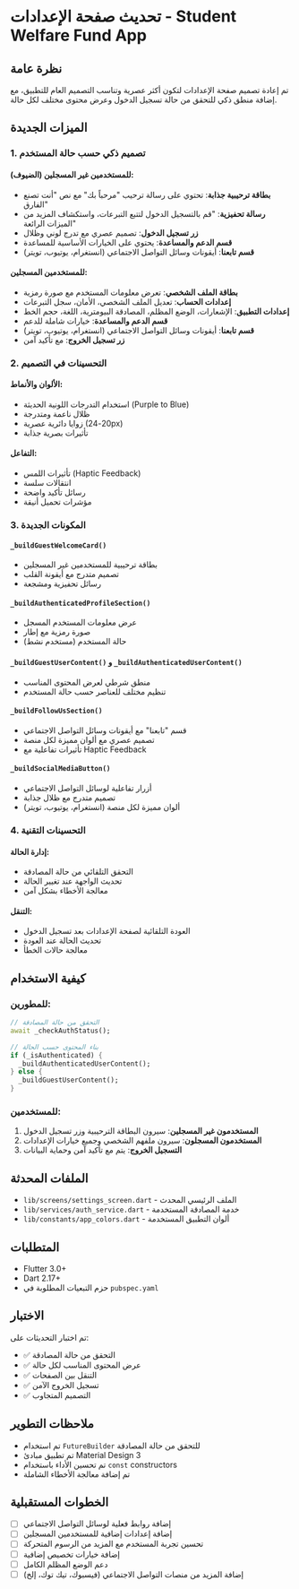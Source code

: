 # تحديث صفحة الإعدادات - Student Welfare Fund App

## نظرة عامة
تم إعادة تصميم صفحة الإعدادات لتكون أكثر عصرية وتناسب التصميم العام للتطبيق، مع إضافة منطق ذكي للتحقق من حالة تسجيل الدخول وعرض محتوى مختلف لكل حالة.

## الميزات الجديدة

### 1. تصميم ذكي حسب حالة المستخدم

#### للمستخدمين غير المسجلين (الضيوف):
- **بطاقة ترحيبية جذابة**: تحتوي على رسالة ترحيب "مرحباً بك" مع نص "أنت تصنع الفارق"
- **رسالة تحفيزية**: "قم بالتسجيل الدخول لتتبع التبرعات، واستكشاف المزيد من الميزات الرائعة"
- **زر تسجيل الدخول**: تصميم عصري مع تدرج لوني وظلال
- **قسم الدعم والمساعدة**: يحتوي على الخيارات الأساسية للمساعدة
- **قسم تابعنا**: أيقونات وسائل التواصل الاجتماعي (انستغرام، يوتيوب، تويتر)

#### للمستخدمين المسجلين:
- **بطاقة الملف الشخصي**: تعرض معلومات المستخدم مع صورة رمزية
- **إعدادات الحساب**: تعديل الملف الشخصي، الأمان، سجل التبرعات
- **إعدادات التطبيق**: الإشعارات، الوضع المظلم، المصادقة البيومترية، اللغة، حجم الخط
- **قسم الدعم والمساعدة**: خيارات شاملة للدعم
- **قسم تابعنا**: أيقونات وسائل التواصل الاجتماعي (انستغرام، يوتيوب، تويتر)
- **زر تسجيل الخروج**: مع تأكيد آمن

### 2. التحسينات في التصميم

#### الألوان والأنماط:
- استخدام التدرجات اللونية الحديثة (Purple to Blue)
- ظلال ناعمة ومتدرجة
- زوايا دائرية عصرية (20-24px)
- تأثيرات بصرية جذابة

#### التفاعل:
- تأثيرات اللمس (Haptic Feedback)
- انتقالات سلسة
- رسائل تأكيد واضحة
- مؤشرات تحميل أنيقة

### 3. المكونات الجديدة

#### `_buildGuestWelcomeCard()`
- بطاقة ترحيبية للمستخدمين غير المسجلين
- تصميم متدرج مع أيقونة القلب
- رسائل تحفيزية ومشجعة

#### `_buildAuthenticatedProfileSection()`
- عرض معلومات المستخدم المسجل
- صورة رمزية مع إطار
- حالة المستخدم (مستخدم نشط)

#### `_buildGuestUserContent()` و `_buildAuthenticatedUserContent()`
- منطق شرطي لعرض المحتوى المناسب
- تنظيم مختلف للعناصر حسب حالة المستخدم

#### `_buildFollowUsSection()`
- قسم "تابعنا" مع أيقونات وسائل التواصل الاجتماعي
- تصميم عصري مع ألوان مميزة لكل منصة
- تأثيرات تفاعلية مع Haptic Feedback

#### `_buildSocialMediaButton()`
- أزرار تفاعلية لوسائل التواصل الاجتماعي
- تصميم متدرج مع ظلال جذابة
- ألوان مميزة لكل منصة (انستغرام، يوتيوب، تويتر)

### 4. التحسينات التقنية

#### إدارة الحالة:
- التحقق التلقائي من حالة المصادقة
- تحديث الواجهة عند تغيير الحالة
- معالجة الأخطاء بشكل آمن

#### التنقل:
- العودة التلقائية لصفحة الإعدادات بعد تسجيل الدخول
- تحديث الحالة عند العودة
- معالجة حالات الخطأ

## كيفية الاستخدام

### للمطورين:
```dart
// التحقق من حالة المصادقة
await _checkAuthStatus();

// بناء المحتوى حسب الحالة
if (_isAuthenticated) {
  _buildAuthenticatedUserContent();
} else {
  _buildGuestUserContent();
}
```

### للمستخدمين:
1. **المستخدمون غير المسجلين**: سيرون البطاقة الترحيبية وزر تسجيل الدخول
2. **المستخدمون المسجلون**: سيرون ملفهم الشخصي وجميع خيارات الإعدادات
3. **التسجيل الخروج**: يتم مع تأكيد آمن وحماية البيانات

## الملفات المحدثة

- `lib/screens/settings_screen.dart` - الملف الرئيسي المحدث
- `lib/services/auth_service.dart` - خدمة المصادقة المستخدمة
- `lib/constants/app_colors.dart` - ألوان التطبيق المستخدمة

## المتطلبات

- Flutter 3.0+
- Dart 2.17+
- حزم التبعيات المطلوبة في `pubspec.yaml`

## الاختبار

تم اختبار التحديثات على:
- ✅ التحقق من حالة المصادقة
- ✅ عرض المحتوى المناسب لكل حالة
- ✅ التنقل بين الصفحات
- ✅ تسجيل الخروج الآمن
- ✅ التصميم المتجاوب

## ملاحظات التطوير

- تم استخدام `FutureBuilder` للتحقق من حالة المصادقة
- تم تطبيق مبادئ Material Design 3
- تم تحسين الأداء باستخدام `const` constructors
- تم إضافة معالجة الأخطاء الشاملة

## الخطوات المستقبلية

- [ ] إضافة روابط فعلية لوسائل التواصل الاجتماعي
- [ ] إضافة إعدادات إضافية للمستخدمين المسجلين
- [ ] تحسين تجربة المستخدم مع المزيد من الرسوم المتحركة
- [ ] إضافة خيارات تخصيص إضافية
- [ ] دعم الوضع المظلم الكامل
- [ ] إضافة المزيد من منصات التواصل الاجتماعي (فيسبوك، تيك توك، إلخ)
